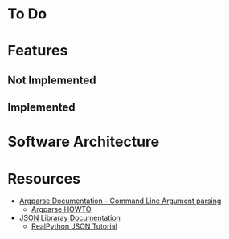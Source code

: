 # To Do


# Features
## Not Implemented

## Implemented


# Software Architecture


# Resources
* [Argparse Documentation - Command Line Argument parsing](https://docs.python.org/3/library/argparse.html)
	* [Argparse HOWTO](https://docs.python.org/3/howto/argparse.html)
* [JSON Libraray Documentation](https://docs.python.org/3/library/json.html)
	* [RealPython JSON Tutorial](https://realpython.com/python-json/)